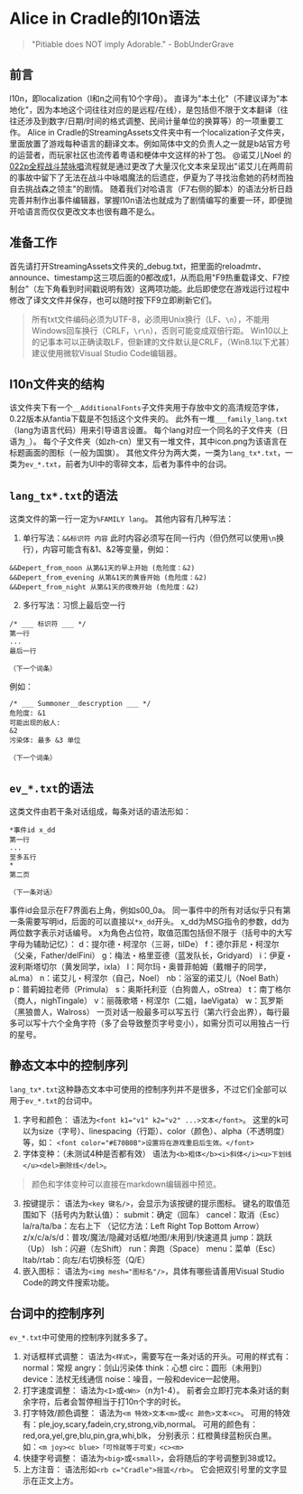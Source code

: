 # Alice in Cradle的l10n语法
> "Pitiable does NOT imply Adorable." - BobUnderGrave
## 前言
l10n，即localization（l和n之间有10个字母）。
直译为"本土化"（不建议译为"本地化"，因为本地这个词往往对应的是远程/在线），是包括但不限于文本翻译（往往还涉及到数字/日期/时间的格式调整、民间计量单位的换算等）的一项重要工作。
Alice in Cradle的StreamingAssets文件夹中有一个localization子文件夹，里面放置了游戏每种语言的翻译文本。例如简体中文的负责人之一就是b站官方号的运营者，而玩家社区也流传着粤语和梗体中文这样的补丁包。
@诺艾儿Noel 的[022p全程战斗禁咏唱](https://www.bilibili.com/video/BV1vY411Y7Ha/)流程就是通过更改了大量汉化文本来呈现出"诺艾儿在两周前的事故中留下了无法在战斗中咏唱魔法的后遗症，伊夏为了寻找治愈她的药材而独自去挑战森之领主"的剧情。
随着我们对哈语言（F7右侧的脚本）的语法分析日趋完善并制作出事件编辑器，掌握l10n语法也就成为了剧情编写的重要一环，即便抛开哈语言而仅仅更改文本也很有趣不是么。
## 准备工作
首先请打开StreamingAssets文件夹的_debug.txt，把里面的reloadmtr、announce、timestamp这三项后面的0都改成1，从而启用"F9热重载译文、F7控制台"（左下角看到时间戳说明有效）这两项功能。此后即使您在游戏运行过程中修改了译文文件并保存，也可以随时按下F9立即刷新它们。
> 所有txt文件编码必须为UTF-8，必须用Unix换行（LF、`\n`），不能用Windows回车换行（CRLF，`\r\n`），否则可能变成双倍行距。
> Win10以上的记事本可以正确读取LF，但新建的文件默认是CRLF，（Win8.1以下尤甚）建议使用微软Visual Studio Code编辑器。
## l10n文件夹的结构
该文件夹下有一个`__AdditionalFonts`子文件夹用于存放中文的高清规范字体，0.22版本从fantia下载是不包括这个文件夹的。
此外有一堆`___family_lang.txt`（lang为语言代码）用来引导语言设置。
每个lang对应一个同名的子文件夹（日语为`_`）。
每个子文件夹（如zh-cn）里又有一堆文件，其中icon.png为该语言在标题画面的图标（一般为国旗）。
其他文件分为两大类，一类为`lang_tx*.txt`，一类为`ev_*.txt`，前者为UI中的零碎文本，后者为事件中的台词。
## `lang_tx*.txt`的语法
这类文件的第一行一定为`%FAMILY lang`。
其他内容有几种写法：
1. 单行写法：`&&标识符 内容`
此时内容必须写在同一行内（但仍然可以使用`\n`换行），内容可能含有&1、&2等变量，例如：
```
&&Depert_from_noon 从第&1天的早上开始 (危险度：&2)
&&Depert_from_evening 从第&1天的黄昏开始 (危险度：&2)
&&Depert_from_night 从第&1天的夜晚开始 (危险度：&2)
```
2. 多行写法：习惯上最后空一行
```
/* ___ 标识符 ___ */
第一行
...
最后一行

（下一个词条）
```
例如：
```
/* ___ Summoner__descryption ___ */
危险度: &1
可能出现的敌人:
&2
污染体: 最多 &3 单位

（下一个词条）
```
## `ev_*.txt`的语法
这类文件由若干条对话组成，每条对话的语法形如：
```
*事件id x_dd
第一行
...
至多五行
*
第二页

（下一条对话）
```
事件id会显示在F7界面右上角，例如s00_0a。
同一事件中的所有对话似乎只有第一条需要写明id，后面的可以直接以`*x_dd`开头。
x_dd为MSG指令的参数，dd为两位数字表示对话编号。
x为角色占位符，取值范围包括但不限于（括号中的大写字母为辅助记忆）：
d：提尔德・柯涅尔（三哥，tilDe）
f：德尔菲尼・柯涅尔（父亲，Father/delFini）
g：梅法・格里亚德（蓝发队长，Gridyard）
i：伊夏・波利斯塔切尔（黄发同学，ixIa）
l：阿尔玛・奥普菲帕姆（戴帽子的同学，aLma）
n：诺艾儿・柯涅尔（自己，Noel）
nb：浴室的诺艾儿（Noel Bath）
p：普莉姆拉老师（Primula）
s：奥斯托利亚（白狗兽人，oStrea）
t：南丁格尔（商人，nighTingale）
v：丽薇歌塔・柯涅尔（二姐，laeVigata）
w：瓦罗斯（黑狼兽人，Walross）
一页对话一般最多可以写五行（第六行会出界），每行最多可以写十六个全角字符（多了会导致整页字号变小），如需分页可以用独占一行的星号。
## 静态文本中的控制序列
`lang_tx*.txt`这种静态文本中可使用的控制序列并不是很多，不过它们全部可以用于`ev_*.txt`的台词中。
1. 字号和颜色：
语法为`<font k1="v1" k2="v2" ...>文本</font>`。
这里的k可以为size（字号）、linespacing（行距）、color（颜色）、alpha（不透明度）等，如：
`<font color="#E70B0B">设置将在游戏重启后生效。</font>`
2. 字体变种：（未测试4种是否都有效）
语法为`<b>粗体</b><i>斜体</i><u>下划线</u><del>删除线</del>`。
> 颜色和字体变种可以直接在markdown编辑器中预览。
3. 按键提示：
语法为`<key 键名/>`，会显示为该按键的提示图标。
键名的取值范围如下（括号内为默认值）：
submit：确定（回车）
cancel：取消（Esc）
la/ra/ta/ba：左右上下
（记忆方法：Left Right Top Bottom Arrow）
z/x/c/a/s/d：普攻/魔法/隐藏对话框/地图/未用到/快速道具
jump：跳跃（Up）
lsh：闪避（左Shift）
run：奔跑（Space）
menu：菜单（Esc）
ltab/rtab：向左/右切换标签（Q/E）
4. 嵌入图标：
语法为`<img mesh="图标名"/>`，具体有哪些请善用Visual Studio Code的跨文件搜索功能。
## 台词中的控制序列
`ev_*.txt`中可使用的控制序列就多多了。
1. 对话框样式调整：
语法为`<样式>`，需要写在一条对话的开头。可用的样式有：
normal：常规
angry：剑山污染体
think：心想
circ：圆形（未用到）
device：法杖无线通信
noise：噪音，一般和device一起使用。
2. 打字速度调整：
语法为`<I>`或`<Wn>`（n为1-4）。
前者会立即打完本条对话的剩余字符，后者会暂停相当于打10n个字的时长。
3. 打字特效/颜色调整：
语法为`<m 特效>文本<m>`或`<c 颜色>文本<c>`。
可用的特效有：ple,joy,scary,fadein,cry,strong,vib,normal。
可用的颜色有：red,ora,yel,gre,blu,pin,gra,whi,blk，
分别表示：红橙黄绿蓝粉灰白黑。
如：`<m joy><c blue>「可怜就等于可爱」<c><m>`
5. 快捷字号调整：
语法为`<big>`或`<small>`，会将随后的字号调整到38或12。
6. 上方注音：
语法形如`<rb c="Cradle">摇篮</rb>`。
它会把双引号里的文字显示在正文上方。